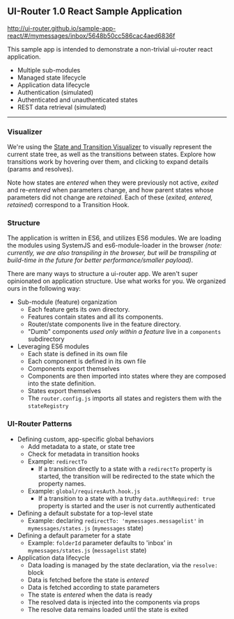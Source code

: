 ## UI-Router 1.0 React Sample Application

http://ui-router.github.io/sample-app-react/#/mymessages/inbox/5648b50cc586cac4aed6836f

This sample app is intended to demonstrate a non-trivial ui-router react application.

- Multiple sub-modules
- Managed state lifecycle
- Application data lifecycle
- Authentication (simulated)
- Authenticated and unauthenticated states
- REST data retrieval (simulated)

---

### Visualizer

We're using the [State and Transition Visualizer](http://github.com/ui-router/visualizer) to visually represent
the current state tree, as well as the transitions between states.  Explore how transitions work by hovering
over them, and clicking to expand details (params and resolves).

Note how states are _entered_ when they were previously not active, _exited_ and re-_entered_ when parameters change,
 and how parent states whose parameters did not change are _retained_.  Each of these (_exited, entered, retained_)
 correspond to a Transition Hook.

### Structure

The application is written in ES6, and utilizes ES6 modules.  We are loading the modules using SystemJS and es6-module-loader in the browser _(note: currently, we are also transpiling in the browser, but will be transpiling at build-time in the future for better performance/smaller payload)_.

There are many ways to structure a ui-router app.  We aren't super opinionated on application structure.  Use what works for you.  We organized ours in the following way:

- Sub-module (feature) organization
  - Each feature gets its own directory.
  - Features contain states and all its components.
  - Router/state components live in the feature directory.
  - "Dumb" components _used only within a feature_ live in a `components` subdirectory
- Leveraging ES6 modules
  - Each state is defined in its own file
  - Each component is defined in its own file
  - Components export themselves
  - Components are then imported into states where they are composed into the state definition.
  - States export themselves
  - The `router.config.js` imports all states and registers them with the `stateRegistry`

### UI-Router Patterns

- Defining custom, app-specific global behaviors
  - Add metadata to a state, or state tree
  - Check for metadata in transition hooks
  - Example: `redirectTo`
    - If a transition directly to a state with a `redirectTo` property is started,
    the transition will be redirected to the state which the property names.
  - Example: `global/requiresAuth.hook.js`
    - If a transition to a state with a truthy `data.authRequired: true` property is started and the user is not currently authenticated
- Defining a default substate for a top-level state
  - Example: declaring `redirectTo: 'mymessages.messagelist'` in `mymessages/states.js` (`mymessages` state)
- Defining a default parameter for a state
  - Example: `folderId` parameter defaults to 'inbox' in `mymessages/states.js` (`messagelist` state)
- Application data lifecycle
  - Data loading is managed by the state declaration, via the `resolve:` block
  - Data is fetched before the state is _entered_
  - Data is fetched according to state parameters
  - The state is _entered_ when the data is ready
  - The resolved data is injected into the components via props
  - The resolve data remains loaded until the state is exited
